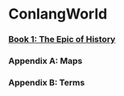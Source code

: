 # ConlangWorld
### [Book 1: The Epic of History](1.md)


### Appendix A: Maps
### Appendix B: Terms
